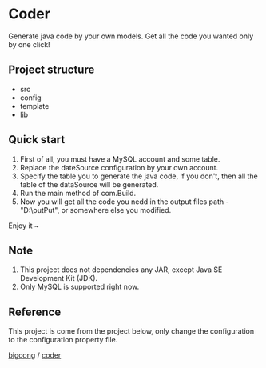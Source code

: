 # Coder
Generate java code by your own models. Get all the code you wanted only by one click!

## Project structure 
* src
* config
* template
* lib


## Quick start
1. First of all, you must have a MySQL account and some table.
2. Replace the dateSource configuration by your own account.
3. Specify the table you to generate the java code, if you don't, then all the table of the dataSource will be generated.
4. Run the main method of com.Build.
5. Now you will get all the code you nedd in the output files path - "D:\outPut", or somewhere else you modified.

Enjoy it ~

## Note
1. This project does not dependencies any JAR, except Java SE Development Kit (JDK).
2. Only MySQL is supported right now.

## Reference
This project is come from the project below, only change the configuration to the configuration property file.

[bigcong](https://github.com/bigcong) / [coder](https://github.com/bigcong/coder "代码生成器")

